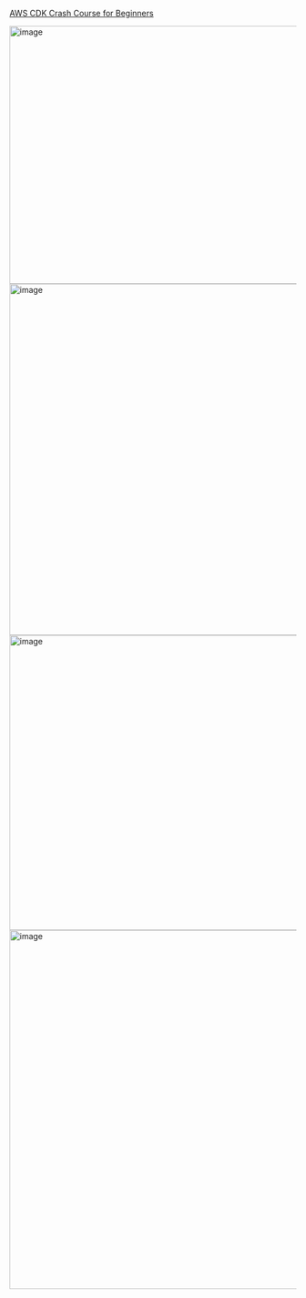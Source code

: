 

[AWS CDK Crash Course for Beginners](https://www.youtube.com/watch?v=D4Asp5g4fp8)  

<img width="1190" height="452" alt="image" src="https://github.com/user-attachments/assets/baa381da-34d5-407e-993c-91bcb08a0c49" />  

<img width="1114" height="616" alt="image" src="https://github.com/user-attachments/assets/1b5ff2d0-dfbc-4428-b81e-fda882c8a530" />  


<img width="772" height="517" alt="image" src="https://github.com/user-attachments/assets/ce7b41b3-06f4-4610-920f-f8db060bb173" />  

<img width="537" height="629" alt="image" src="https://github.com/user-attachments/assets/43180583-89a6-4ef3-95a0-af7fe5586612" />

